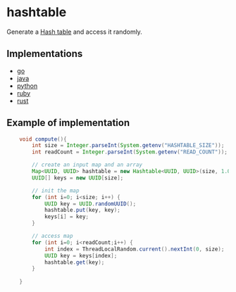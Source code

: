 # hashtable

Generate a [Hash table](https://en.wikipedia.org/wiki/Hash_table) and access it randomly.

## Implementations

* [go](/base/go/hashtable.go)
* [java](/base/java/src/main/java/compute/hashtable.java)
* [python](/base/python/hashtable.py)
* [ruby](/base/ruby/hashtable.rb)
* [rust](/base/rust/src/hashtable.rs)

## Example of implementation

```java
    void compute(){
        int size = Integer.parseInt(System.getenv("HASHTABLE_SIZE"));
        int readCount = Integer.parseInt(System.getenv("READ_COUNT"));

        // create an input map and an array
        Map<UUID, UUID> hashtable = new Hashtable<UUID, UUID>(size, 1.0);
        UUID[] keys = new UUID[size];

        // init the map
        for (int i=0; i<size; i++) {
            UUID key = UUID.randomUUID();
            hashtable.put(key, key);
            keys[i] = key;
        }

        // access map
        for (int i=0; i<readCount;i++) {
            int index = ThreadLocalRandom.current().nextInt(0, size);
            UUID key = keys[index];
            hashtable.get(key);
        }
        
    }
```
